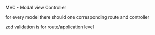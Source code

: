 MVC - Modal view Controller

for every model there should one corresponding route and controller

zod validation is for route/application level

